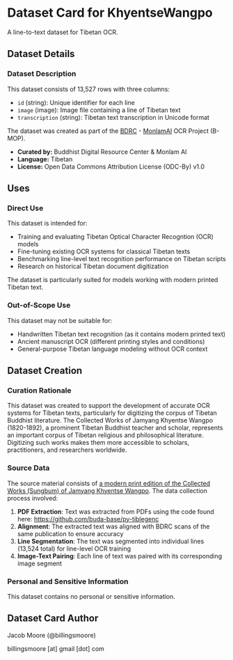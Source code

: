 # Dataset Card for KhyentseWangpo

A line-to-text dataset for Tibetan OCR.

## Dataset Details

### Dataset Description

This dataset consists of 13,527 rows with three columns: 

- `id` (string): Unique identifier for each line
- `image` (image): Image file containing a line of Tibetan text
- `transcription` (string): Tibetan text transcription in Unicode format

The dataset was created as part of the [BDRC](www.bdrc.io) - [MonlamAI](monlam.ai) OCR Project (B-MOP).

- **Curated by:** Buddhist Digital Resource Center & Monlam AI
- **Language:** Tibetan
- **License:** Open Data Commons Attribution License (ODC-By) v1.0

## Uses

### Direct Use

This dataset is intended for:
- Training and evaluating Tibetan Optical Character Recogntion (OCR) models
- Fine-tuning existing OCR systems for classical Tibetan texts
- Benchmarking line-level text recognition performance on Tibetan scripts
- Research on historical Tibetan document digitization

The dataset is particularly suited for models working with modern printed Tibetan text.

### Out-of-Scope Use

This dataset may not be suitable for:
- Handwritten Tibetan text recognition (as it contains modern printed text)
- Ancient manuscript OCR (different printing styles and conditions)
- General-purpose Tibetan language modeling without OCR context


## Dataset Creation

### Curation Rationale

This dataset was created to support the development of accurate OCR systems for Tibetan texts, particularly for digitizing the corpus of Tibetan Buddhist literature. The Collected Works of Jamyang Khyentse Wangpo (1820-1892), a prominent Tibetan Buddhist teacher and scholar, represents an important corpus of Tibetan religious and philosophical literature. Digitizing such works makes them more accessible to scholars, practitioners, and researchers worldwide.

### Source Data

The source material consists of [a modern print edition of the Collected Works (Sungbum) of Jamyang Khyentse Wangpo](http://purl.bdrc.io/resource/MW3PD1002). The data collection process involved:

1. **PDF Extraction**: Text was extracted from PDFs using the code found here: https://github.com/buda-base/py-tiblegenc
2. **Alignment**: The extracted text was aligned with BDRC scans of the same publication to ensure accuracy
3. **Line Segmentation**: The text was segmented into individual lines (13,524 total) for line-level OCR training
4. **Image-Text Pairing**: Each line of text was paired with its corresponding image segment


### Personal and Sensitive Information

This dataset contains no personal or sensitive information.

## Dataset Card Author

Jacob Moore (@billingsmoore)

billingsmoore [at] gmail [dot] com